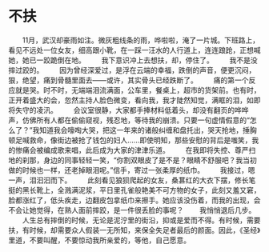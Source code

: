 # 不扶
　　11月，武汉却豪雨如注。微灰粗线条的雨，哗啦啦，淹了一片城。下班路上，看见不远处一位女友，细高跟小靴，在一踩一汪水的人行道上，连连踉跄，正想喊她，她已一跤跪倒在地。 
　　我下意识冲上去想扶，却，停住了。 
　　我不是没摔过跤的。 
　　因为曾经深爱过，是浮在云端的幸福，跌倒的声音，便更沉闷，狠，绝望，痛到骨髓里面去——或许，其实骨头已经跌断了。 
　　痛的第一个反应就是哭。时不时，无端端泪流满面，公车里，餐桌上，超市的货架前。也有时，正开着盛大的会，忽然主持人脸色微变，看向我，我才陡然知觉，满眶的泪，如即将失守的凌汛。 
　　会议室很静，大家都手捧材料低着头，却没有翻页的哗哗声，仿佛所有人都在偷偷窥视，残忍地，等待我的崩溃。只要一句虚情假意的“怎么了？”我知道我会嚎啕大哭，把这一年来的诸般纠缠和盘托出，哭天抢地，捶胸顿足喊救命，像街边被抢了钱包的妇人……即使明知，那些安慰的背后是嗤笑，我的惨痛会被编成歌来唱，此后成为大家的津津乐道。 
　　在我即将失控、尊严扫地的刹那，身边的同事轻轻一笑，“你割双眼皮了是不是？眼睛不舒服吧？我当初做的时候也一样，还老掉眼泪呢。”信手，寄过一张柔厚的纸巾。 
　　我接过，嗯一声，泪汩汩而下。 
　　此刻看见狼狈爬起的女友，桑葚红的大衣下摆，修长笔挺的黑长靴上，全溅满泥浆，平日里孔雀般艳美不可方物的女子，此刻又羞又窘，脸都涨红了，低头疾走，边翻皮包拿纸巾来擦手。她应该没伤着，而我的出现，会不会让她觉得，在熟人面前摔跤，是一件很丢脸的事呢？ 
　　我悄悄退后几步。 
　　人生总有摔倒的时候，无论是泥泞里的街沿，抑或是爱而不得。有时候，需要扶，有时候，却需要众人假装一无所知，来保全失足者最后的颜面。因此，《圣经》里道，不要叫醒，不要惊动我所亲爱的，等他，自己愿意。
 